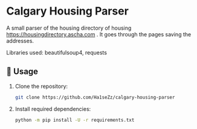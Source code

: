 # Calgary Housing Parser
A small parser of the housing directory of housing https://housingdirectory.ascha.com . It goes through the pages saving the addresses.

Libraries used: beautifulsoup4, requests

## 📝 Usage
1. Clone the repository:

    ```sh
    git clone https://github.com/Ha1seZz/calgary-housing-parser
    ```

2. Install required dependencies:

    ```sh
    python -m pip install -U -r requirements.txt
    ```

##
